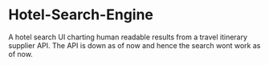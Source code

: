 # Hotel-Search-Engine
A hotel search UI charting human readable results from a travel itinerary supplier API. The API is down as of now and hence the search wont work as of now.
